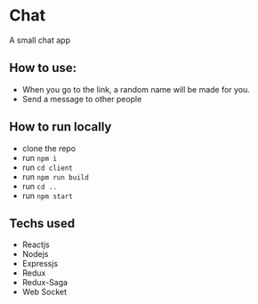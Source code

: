 # Chat

A small chat app

## How to use:
- When you go to the link, a random name will be made for you.
- Send a message to other people

## How to run locally
- clone the repo
- run ``` npm i ```
- run ``` cd client ```
- run ``` npm run build ```
- run ``` cd .. ```
- run ``` npm start ```

## Techs used
- Reactjs
- Nodejs
- Expressjs
- Redux
- Redux-Saga
- Web Socket
